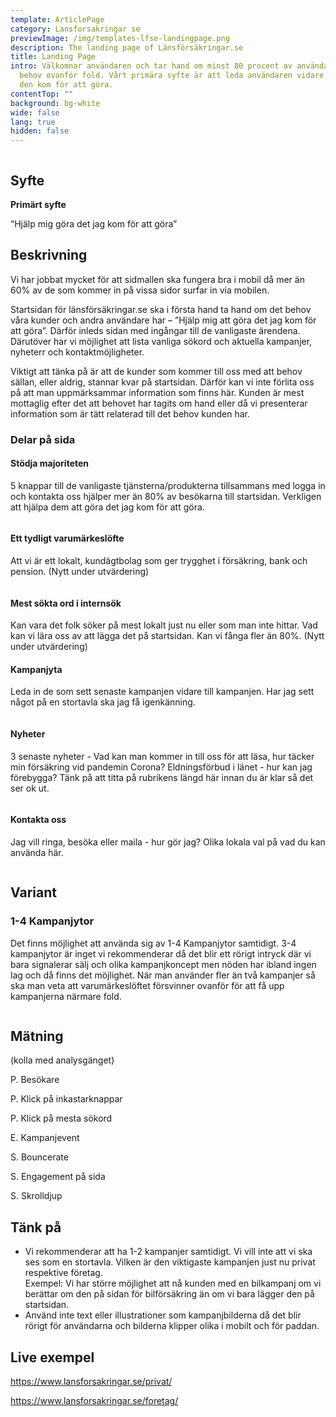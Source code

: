 ```yaml
---
template: ArticlePage
category: Lansforsakringar se
previewImage: /img/templates-lfse-landingpage.png
description: The landing page of Länsförsäkringar.se
title: Landing Page
intro: Välkomnar användaren och tar hand om minst 80 procent av användarnas
  behov ovanför fold. Vårt primära syfte är att leda användaren vidare till vad
  den kom för att göra.
contentTop: ""
background: bg-white
wide: false
lang: true
hidden: false
---
```

<figure class="Image Image__border"><img src="/img/lfse-startsida.jpg" srcset="/img/lfse-startsida.jpg 2x" alt=""><figcaption><div class="Image__caption"></div></figcaption></figure>

## Syfte

**Primärt syfte**

“Hjälp mig göra det jag kom för att göra”

## Beskrivning

Vi har jobbat mycket för att sidmallen ska fungera bra i mobil då mer än 60% av de som kommer in på vissa sidor surfar in via mobilen.

Startsidan för länsförsäkringar.se ska i första hand ta hand om det behov våra kunder och andra användare har – ”Hjälp mig att göra det jag kom för att göra”. Därför inleds sidan med ingångar till de vanligaste ärendena. Därutöver har vi möjlighet att lista vanliga sökord och aktuella kampanjer, nyheterr och kontaktmöjligheter.

Viktigt att tänka på är att de kunder som kommer till oss med att behov sällan, eller aldrig, stannar kvar på startsidan. Därför kan vi inte förlita oss på att man uppmärksammar information som finns här. Kunden är mest mottaglig efter det att behovet har tagits om hand eller då vi presenterar information som är tätt relaterad till det behov kunden har.

### Delar på sida

#### Stödja majoriteten

5 knappar till de vanligaste tjänsterna/produkterna tillsammans med logga in och kontakta oss hjälper mer än 80% av besökarna till startsidan. Verkligen att hjälpa dem att göra det jag kom för att göra.
<figure class="Image Image__background"><img src="/img/lfse-startsida-01-support-majority.jpg" srcset="/img/lfse-startsida-01-support-majority.jpg 2x" alt=""><figcaption><div class="Image__caption"></div></figcaption></figure>

#### Ett tydligt varumärkeslöfte

Att vi är ett lokalt, kundägtbolag som ger trygghet i försäkring, bank och pension. (Nytt under utvärdering)

<figure class="Image Image__background"><img src="/img/lfse-startsida-02-brand.jpg" srcset="/img/lfse-startsida-02-brand.jpg 2x" alt=""><figcaption><div class="Image__caption"></div></figcaption></figure>

#### Mest sökta ord i internsök

Kan vara det folk söker på mest lokalt just nu eller som man inte hittar. Vad kan vi lära oss av att lägga det på startsidan. Kan vi fånga fler än 80%. (Nytt under utvärdering)

#### Kampanjyta

Leda in de som sett senaste kampanjen vidare till kampanjen. Har jag sett något på en stortavla ska jag få igenkänning.

<figure class="Image Image__background"><img src="/img/lfse-startsida-03-campain.jpg" srcset="/img/lfse-startsida-03-campain.jpg 2x" alt=""><figcaption><div class="Image__caption"></div></figcaption></figure>

#### Nyheter

3 senaste nyheter - Vad kan man kommer in till oss för att läsa, hur täcker min försäkring vid pandemin Corona? Eldningsförbud i länet - hur kan jag förebygga? Tänk på att titta på rubrikens längd här innan du är klar så det ser ok ut.

<figure class="Image Image__background"><img src="/img/lfse-startsida-05-news.jpg" srcset="/img/lfse-startsida-05-news.jpg 2x" alt=""><figcaption><div class="Image__caption"></div></figcaption></figure>

#### Kontakta oss

Jag vill ringa, besöka eller maila - hur gör jag? Olika lokala val på vad du kan använda här. 

<figure class="Image Image__background"><img src="/img/lfse-startsida-06-contact.jpg" srcset="/img/lfse-startsida-06-contact.jpg 2x" alt=""><figcaption><div class="Image__caption"></div></figcaption></figure>

## Variant

### 1-4 Kampanjytor

Det finns möjlighet att använda sig av 1-4 Kampanjytor samtidigt. 3-4 kampanjytor är inget vi rekommenderar då det blir ett rörigt intryck där vi bara signalerar sälj och olika kampanjkoncept men nöden har ibland ingen lag och då finns det möjlighet. När man använder fler än två kampanjer så ska man veta att varumärkeslöftet försvinner ovanför för att få upp kampanjerna närmare fold.

<figure class="Image Image__background"><img src="/img/lfse-startsida-03-campain-flera.jpg" srcset="/img/lfse-startsida-03-campain-flera.jpg 2x" alt=""><figcaption><div class="Image__caption"></div></figcaption></figure>

## Mätning

(kolla med analysgänget)

P. Besökare

P. Klick på inkastarknappar

P. Klick på mesta sökord

E. Kampanjevent

S. Bouncerate

S. Engagement på sida

S. Skrolldjup

## Tänk på

* Vi rekommenderar att ha 1-2 kampanjer samtidigt. Vi vill inte att vi ska ses som en stortavla. Vilken är den viktigaste kampanjen just nu privat respektive företag.\
  Exempel: Vi har större möjlighet att nå kunden med en bilkampanj om vi berättar om den på sidan för bilförsäkring än om vi bara lägger den på startsidan.
* Använd inte text eller illustrationer som kampanjbilderna då det blir rörigt för användarna och bilderna klipper olika i mobilt och för paddan.

## Live exempel

<https://www.lansforsakringar.se/privat/>

<https://www.lansforsakringar.se/foretag/>